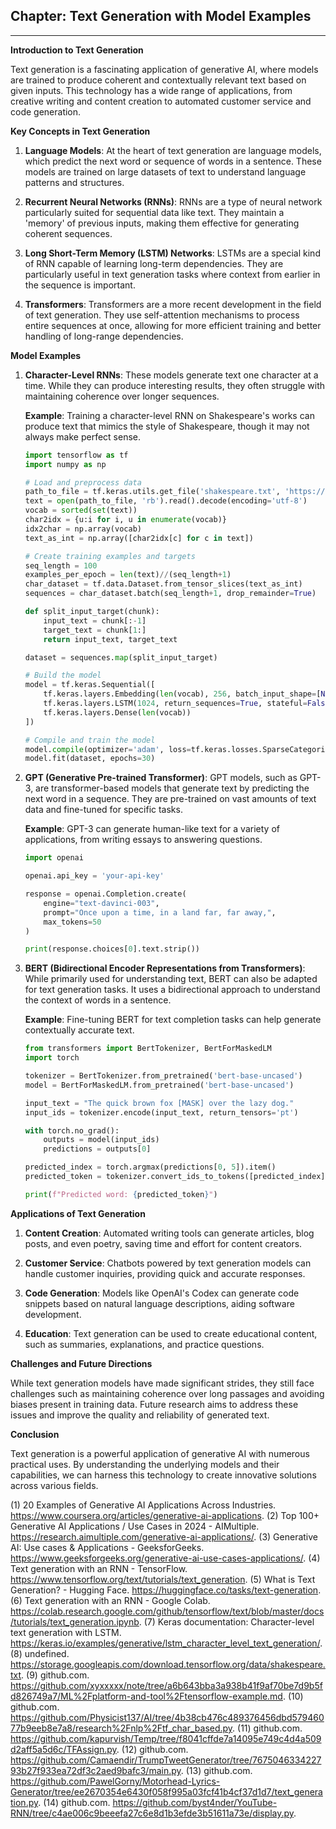 

## Chapter: Text Generation with Model Examples

---

**Introduction to Text Generation**

Text generation is a fascinating application of generative AI, where models are trained to produce coherent and contextually relevant text based on given inputs. This technology has a wide range of applications, from creative writing and content creation to automated customer service and code generation.

**Key Concepts in Text Generation**

1. **Language Models**: At the heart of text generation are language models, which predict the next word or sequence of words in a sentence. These models are trained on large datasets of text to understand language patterns and structures.

2. **Recurrent Neural Networks (RNNs)**: RNNs are a type of neural network particularly suited for sequential data like text. They maintain a 'memory' of previous inputs, making them effective for generating coherent sequences.

3. **Long Short-Term Memory (LSTM) Networks**: LSTMs are a special kind of RNN capable of learning long-term dependencies. They are particularly useful in text generation tasks where context from earlier in the sequence is important.

4. **Transformers**: Transformers are a more recent development in the field of text generation. They use self-attention mechanisms to process entire sequences at once, allowing for more efficient training and better handling of long-range dependencies.

**Model Examples**

1. **Character-Level RNNs**: These models generate text one character at a time. While they can produce interesting results, they often struggle with maintaining coherence over longer sequences.

   **Example**: Training a character-level RNN on Shakespeare's works can produce text that mimics the style of Shakespeare, though it may not always make perfect sense.

   ```python
   import tensorflow as tf
   import numpy as np

   # Load and preprocess data
   path_to_file = tf.keras.utils.get_file('shakespeare.txt', 'https://storage.googleapis.com/download.tensorflow.org/data/shakespeare.txt')
   text = open(path_to_file, 'rb').read().decode(encoding='utf-8')
   vocab = sorted(set(text))
   char2idx = {u:i for i, u in enumerate(vocab)}
   idx2char = np.array(vocab)
   text_as_int = np.array([char2idx[c] for c in text])

   # Create training examples and targets
   seq_length = 100
   examples_per_epoch = len(text)//(seq_length+1)
   char_dataset = tf.data.Dataset.from_tensor_slices(text_as_int)
   sequences = char_dataset.batch(seq_length+1, drop_remainder=True)

   def split_input_target(chunk):
       input_text = chunk[:-1]
       target_text = chunk[1:]
       return input_text, target_text

   dataset = sequences.map(split_input_target)

   # Build the model
   model = tf.keras.Sequential([
       tf.keras.layers.Embedding(len(vocab), 256, batch_input_shape=[None, None]),
       tf.keras.layers.LSTM(1024, return_sequences=True, stateful=False),
       tf.keras.layers.Dense(len(vocab))
   ])

   # Compile and train the model
   model.compile(optimizer='adam', loss=tf.keras.losses.SparseCategoricalCrossentropy(from_logits=True))
   model.fit(dataset, epochs=30)
   ```

2. **GPT (Generative Pre-trained Transformer)**: GPT models, such as GPT-3, are transformer-based models that generate text by predicting the next word in a sequence. They are pre-trained on vast amounts of text data and fine-tuned for specific tasks.

   **Example**: GPT-3 can generate human-like text for a variety of applications, from writing essays to answering questions.

   ```python
   import openai

   openai.api_key = 'your-api-key'

   response = openai.Completion.create(
       engine="text-davinci-003",
       prompt="Once upon a time, in a land far, far away,",
       max_tokens=50
   )

   print(response.choices[0].text.strip())
   ```

3. **BERT (Bidirectional Encoder Representations from Transformers)**: While primarily used for understanding text, BERT can also be adapted for text generation tasks. It uses a bidirectional approach to understand the context of words in a sentence.

   **Example**: Fine-tuning BERT for text completion tasks can help generate contextually accurate text.

   ```python
   from transformers import BertTokenizer, BertForMaskedLM
   import torch

   tokenizer = BertTokenizer.from_pretrained('bert-base-uncased')
   model = BertForMaskedLM.from_pretrained('bert-base-uncased')

   input_text = "The quick brown fox [MASK] over the lazy dog."
   input_ids = tokenizer.encode(input_text, return_tensors='pt')

   with torch.no_grad():
       outputs = model(input_ids)
       predictions = outputs[0]

   predicted_index = torch.argmax(predictions[0, 5]).item()
   predicted_token = tokenizer.convert_ids_to_tokens([predicted_index])[0]

   print(f"Predicted word: {predicted_token}")
   ```

**Applications of Text Generation**

1. **Content Creation**: Automated writing tools can generate articles, blog posts, and even poetry, saving time and effort for content creators.

2. **Customer Service**: Chatbots powered by text generation models can handle customer inquiries, providing quick and accurate responses.

3. **Code Generation**: Models like OpenAI's Codex can generate code snippets based on natural language descriptions, aiding software development.

4. **Education**: Text generation can be used to create educational content, such as summaries, explanations, and practice questions.

**Challenges and Future Directions**

While text generation models have made significant strides, they still face challenges such as maintaining coherence over long passages and avoiding biases present in training data. Future research aims to address these issues and improve the quality and reliability of generated text.

**Conclusion**

Text generation is a powerful application of generative AI with numerous practical uses. By understanding the underlying models and their capabilities, we can harness this technology to create innovative solutions across various fields.

(1) 20 Examples of Generative AI Applications Across Industries. https://www.coursera.org/articles/generative-ai-applications.
(2) Top 100+ Generative AI Applications / Use Cases in 2024 - AIMultiple. https://research.aimultiple.com/generative-ai-applications/.
(3) Generative AI: Use cases & Applications - GeeksforGeeks. https://www.geeksforgeeks.org/generative-ai-use-cases-applications/.
(4) Text generation with an RNN - TensorFlow. https://www.tensorflow.org/text/tutorials/text_generation.
(5) What is Text Generation? - Hugging Face. https://huggingface.co/tasks/text-generation.
(6) Text generation with an RNN - Google Colab. https://colab.research.google.com/github/tensorflow/text/blob/master/docs/tutorials/text_generation.ipynb.
(7) Keras documentation: Character-level text generation with LSTM. https://keras.io/examples/generative/lstm_character_level_text_generation/.
(8) undefined. https://storage.googleapis.com/download.tensorflow.org/data/shakespeare.txt.
(9) github.com. https://github.com/xyxxxxx/note/tree/a6b643bba3a938b41f9af70be7d9b5fd826749a7/ML%2Fplatform-and-tool%2Ftensorflow-example.md.
(10) github.com. https://github.com/Physicist137/AI/tree/4b38cb476c489376456dbd57946077b9eeb8e7a8/research%2Fnlp%2Ftf_char_based.py.
(11) github.com. https://github.com/kapurvish/Temp/tree/f8041cffde7a14095e749c4d4a509d2aff5a5d6c/TFAssign.py.
(12) github.com. https://github.com/Camaendir/TrumpTweetGenerator/tree/767504633422793b27f933ea72df3c2aed9bafc3/main.py.
(13) github.com. https://github.com/PawelGorny/Motorhead-Lyrics-Generator/tree/ee2670354e6430f058f995a03fcf41b4cf37d1d7/text_generation.py.
(14) github.com. https://github.com/byst4nder/YouTube-RNN/tree/c4ae006c9beeefa27c6e8d1b3efde3b51611a73e/display.py.

